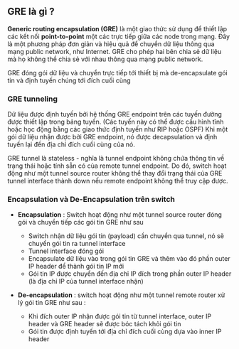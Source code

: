 ## GRE là gì ?

**Generic routing encapsulation (GRE)** là một giao thức sử dụng để thiết lập các kết nối **point-to-point** một các trực tiếp giữa các node trong mạng. Đây là một phương pháp đơn giản và hiệu quả để chuyển dữ liệu thông qua mạng public network, như Internet. GRE cho phép hai bên chia sẻ dữ liệu mà họ không thể chia sẻ với nhau thông qua mạng public network.

GRE đóng gói dữ liệu và chuyển trực tiếp tới thiết bị mà de-encapsulate gói tin và định tuyến chúng tới đích cuối cùng

### GRE tunneling

Dữ liệu được định tuyến bởi hệ thống GRE endpoint trên các tuyến đường được thiết lập trong bảng tuyến. (Các tuyến này có thể được cấu hình tĩnh hoặc học động bằng các giao thức định tuyến như RIP hoặc OSPF) Khi một gói dữ liệu nhận được bởi GRE endpoint, nó được decapsulation và định tuyến lại đến địa chỉ đích cuối cùng của nó.

GRE tunnel là stateless - nghĩa là tunnel endpoint không chứa thông tin về trạng thái hoặc tính sẵn có của remote tunnel endpoint. Do đó, switch hoạt động như một tunnel source router không thể thay đổi trạng thái của GRE tunnel interface thành down nếu remote endpoint không thể truy cập được.

### Encapsulation và De-Encapsulation trên switch

- **Encapsulation** : Switch hoạt động như một tunnel source router đóng gói và chuyển tiếp các gói tin GRE như sau

  - Switch nhận dữ liệu gói tin (payload) cần chuyển qua tunnel, nó sẽ chuyển gói tin ra tunnel interface
  - Tunnel interface đóng gói
  - Encapsulate dữ liệu vào trong gói tin GRE và thêm vào đó phần outer IP header để thành gói tin IP mới
  - Gói tin IP được chuyển đến địa chỉ IP đích trong phần outer IP header (là địa chỉ IP của tunnel interface nhận)
- **De-encapsulation** : switch hoạt động như một tunnel remote router xử lý gói tin GRE như sau :
  - Khi đích outer IP nhận được gói tin từ tunnel interface, outer IP header và GRE header sẽ được bóc tách khỏi gói tin
  - Gói tin được định tuyến tới địa chỉ đích cuối cùng dựa vào inner IP header
